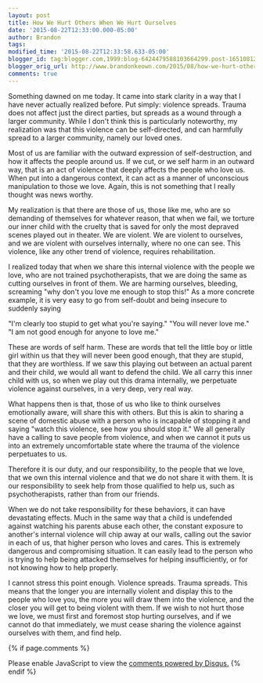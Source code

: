 ```yaml
---
layout: post
title: How We Hurt Others When We Hurt Ourselves
date: '2015-08-22T12:33:00.000-05:00'
author: Brandon
tags:
modified_time: '2015-08-22T12:33:58.633-05:00'
blogger_id: tag:blogger.com,1999:blog-6424479588103664299.post-1651081262816151825
blogger_orig_url: http://www.brandonkeown.com/2015/08/how-we-hurt-others-when-we-hurt.html
comments: true
---
```


Something dawned on me today.  It came into stark clarity in a way that I have never actually realized before.  Put simply: violence spreads.  Trauma does not affect just the direct parties, but spreads as a wound through a larger community.  While I don't think this is particularly noteworthy, my realization was that this violence can be self-directed, and can harmfully spread to a larger community, namely our loved ones.

Most of us are familiar with the outward expression of self-destruction, and how it affects the people around us.  If we cut, or we self harm in an outward way, that is an act of violence that deeply affects the people who love us.  When put into a dangerous context, it can act as a manner of unconscious manipulation to those we love.  Again, this is not something that I really thought was news worthy.

My realization is that there are those of us, those like me, who are so demanding of themselves for whatever reason, that when we fail, we torture our inner child with the cruelty that is saved for only the most depraved scenes played out in theater.  We are violent.  We are violent to ourselves, and we are violent with ourselves internally, where no one can see.  This violence, like any other trend of violence, requires rehabilitation.

I realized today that when we share this internal violence with the people we love, who are not trained psychotherapists, that we are doing the same as cutting ourselves in front of them.  We are harming ourselves, bleeding, screaming "why don't you love me enough to stop this!"  As a more concrete example, it is very easy to go from self-doubt and being insecure to suddenly saying

"I'm clearly too stupid to get what you're saying."
"You will never love me."
"I am not good enough for anyone to love me."

These are words of self harm.  These are words that tell the little boy or little girl within us that they will never been good enough, that they are stupid, that they are worthless.  If we saw this playing out between an actual parent and their child, we would all want to defend the child.  We all carry this inner child with us, so when we play out this drama internally, we perpetuate violence against ourselves, in a very deep, very real way.

What happens then is that, those of us who like to think ourselves emotionally aware, will share this with others.  But this is akin to sharing a scene of domestic abuse with a person who is incapable of stopping it and saying "watch this violence, see how you should stop it."  We all generally have a calling to save people from violence, and when we cannot it puts us into an extremely uncomfortable state where the trauma of the violence perpetuates to us.

Therefore it is our duty, and our responsibility, to the people that we love, that we own this internal violence and that we do not share it with them.  It is our responsibility to seek help from those qualified to help us, such as psychotherapists, rather than from our friends.

When we do not take responsibility for these behaviors, it can have devastating effects.  Much in the same way that a child is undefended against watching his parents abuse each other, the constant exposure to another's internal violence will chip away at our walls, calling out the savior in each of us, that higher person who loves and cares.  This is extremely dangerous and compromising situation.  It can easily lead to the person who is trying to help being attacked themselves for helping insufficiently, or for not knowing how to help properly.

I cannot stress this point enough.  Violence spreads.  Trauma spreads.  This means that the longer you are internally violent and display this to the people who love you, the more you will draw them into the violence, and the closer you will get to being violent with them.  If we wish to not hurt those we love, we must first and foremost stop hurting ourselves, and if we cannot do that immediately, we must cease sharing the violence against ourselves with them, and find help.

{% if page.comments %}
<div id="disqus_thread"></div>
<script>
    /**
     *  RECOMMENDED CONFIGURATION VARIABLES: EDIT AND UNCOMMENT THE SECTION BELOW TO INSERT DYNAMIC VALUES FROM YOUR PLATFORM OR CMS.
     *  LEARN WHY DEFINING THESE VARIABLES IS IMPORTANT: https://disqus.com/admin/universalcode/#configuration-variables
     */
    var PAGE_URL = "http://www.brandonkeown.com/2015/08/how-we-hurt-others-when-we-hurt.html";
    var PAGE_IDENTIFIER = "how-we-hurt-others-when-we-hurt";

    var disqus_config = function () {
        this.page.url = PAGE_URL;  // Replace PAGE_URL with your page's canonical URL variable
        this.page.identifier = PAGE_IDENTIFIER; // Replace PAGE_IDENTIFIER with your page's unique identifier variable
    };

    (function() {  // DON'T EDIT BELOW THIS LINE
        var d = document, s = d.createElement('script');

        s.src = '//theqabalist.disqus.com/embed.js';

        s.setAttribute('data-timestamp', +new Date());
        (d.head || d.body).appendChild(s);
    })();
</script>
<noscript>Please enable JavaScript to view the <a href="https://disqus.com/?ref_noscript" rel="nofollow">comments powered by Disqus.</a></noscript>
{% endif %}
